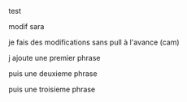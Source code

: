 test 


modif sara


je fais des modifications sans pull à l'avance (cam)


j ajoute une premier phrase 

puis une deuxieme phrase 

puis une troisieme phrase

